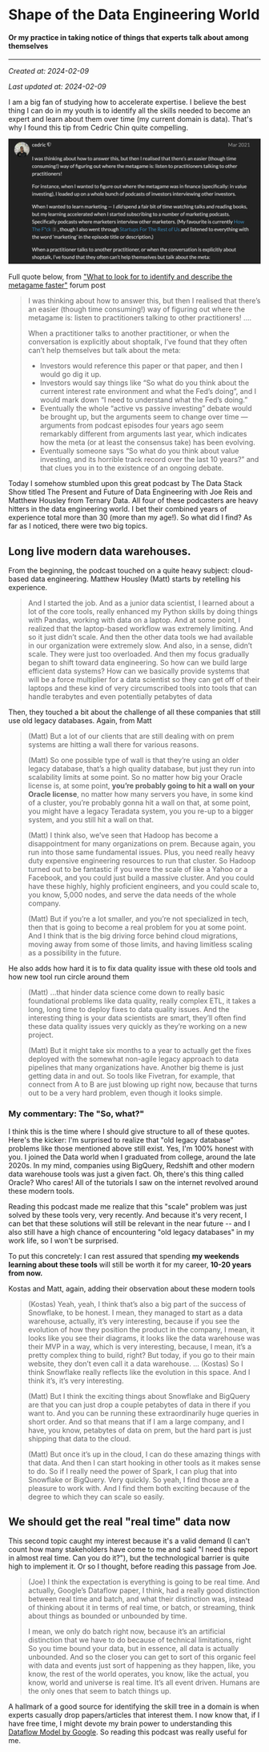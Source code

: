 # Shape of the Data Engineering World
#### Or my practice in taking notice of things that experts talk about among themselves
***

_Created at: 2024-02-09_

_Last updated at: 2024-02-09_

I am a big fan of studying how to accelerate expertise. I believe the best thing I can do in my youth is to identify all the skills needed to become an expert and learn about them over time (my current domain is data). That's why I found this tip from Cedric Chin quite compelling.

![Screenshot from Commoncog's forum](/images/essays_0002/screenshot_cedric_001.png)

Full quote below, from ["What to look for to identify and describe the metagame faster"](https://forum.commoncog.com/t/what-to-look-for-to-identify-and-describe-the-metagame-faster/359/2) forum post
> I was thinking about how to answer this, but then I realised that there’s an easier (though time consuming!) way of figuring out where the metagame is: listen to practitioners talking to other practitioners!
> ....
>
> When a practitioner talks to another practitioner, or when the conversation is explicitly about shoptalk, I’ve found that they often can’t help themselves but talk about the meta:
> -  Investors would reference this paper or that paper, and then I would go dig it up.
> -  Investors would say things like “So what do you think about the current interest rate environment and what the Fed’s doing”, and I would mark down “I need to understand what the Fed’s doing.”
> -  Eventually the whole “active vs passive investing” debate would be brought up, but the arguments seem to change over time — arguments from podcast episodes four years ago seem remarkably different from arguments last year, which indicates how the meta (or at least the consensus take) has been evolving.
> -  Eventually someone says “So what do you think about value investing, and its horrible track record over the last 10 years?” and that clues you in to the existence of an ongoing debate.

Today I somehow stumbled upon this great podcast by The Data Stack Show titled The Present and Future of Data Engineering with Joe Reis and Matthew Housley from Ternary Data. All four of these podcasters are heavy hitters in the data engineering world. I bet their combined years of experience total more than 30 (more than my age!).
So what did I find? As far as I noticed, there were two big topics.

## Long live modern data warehouses.
From the beginning, the podcast touched on a quite heavy subject: cloud-based data engineering. Matthew Housley (Matt) starts by retelling his experience.

> And I started the job. And as a junior data scientist, I learned about a lot of the core tools, really enhanced my Python skills by doing things with Pandas, working with data on a laptop. And at some point, I realized that the laptop-based workflow was extremely limiting. And so it just didn’t scale.
> And then the other data tools we had available in our organization were extremely slow. And also, in a sense, didn’t scale. They were just too overloaded. And then my focus gradually began to shift toward data engineering. So how can we build large efficient data systems? How can we basically provide systems that will be a force multiplier for a data scientist so they can get off of their laptops and these kind of very circumscribed tools into tools that can handle terabytes and even potentially petabytes of data

Then, they touched a bit about the challenge of all these companies that still use old legacy databases. Again, from Matt
> (Matt) But a lot of our clients that are still dealing with on prem systems are hitting a wall there for various reasons.
> 
> (Matt) So one possible type of wall is that they’re using an older legacy database, that’s a high quality database, but just they run into scalability limits at some point. So no matter how big your Oracle license is, at some point, **you’re probably going to hit a wall on your Oracle license**, no matter how many servers you have, in some kind of a cluster, you’re probably gonna hit a wall on that, at some point, you might have a legacy Teradata system, you you re-up to a bigger system, and you still hit a wall on that.
> 
> (Matt) I think also, we’ve seen that Hadoop has become a disappointment for many organizations on prem. Because again, you run into those same fundamental issues. Plus, you need really heavy duty expensive engineering resources to run that cluster. So Hadoop turned out to be fantastic if you were the scale of like a Yahoo or a Facebook, and you could just build a massive cluster. And you could have these highly, highly proficient engineers, and you could scale to, you know, 5,000 nodes, and serve the data needs of the whole company.
>
> (Matt) But if you’re a lot smaller, and you’re not specialized in tech, then that is going to become a real problem for you at some point. And I think that is the big driving force behind cloud migrations, moving away from some of those limits, and having limitless scaling as a possibility in the future.

He also adds how hard it is to fix data quality issue with these old tools and how new tool run circle around them
> (Matt) ...that hinder data science come down to really basic foundational problems like data quality, really complex ETL, it takes a long, long time to deploy fixes to data quality issues. And the interesting thing is your data scientists are smart, they’ll often find these data quality issues very quickly as they’re working on a new project.
>
> (Matt) But it might take six months to a year to actually get the fixes deployed with the somewhat non-agile legacy approach to data pipelines that many organizations have. Another big theme is just getting data in and out. So tools like Fivetran, for example, that connect from A to B are just blowing up right now, because that turns out to be a very hard problem, even though it looks simple.

### My commentary: The "So, what?"
I think this is the time where I should give structure to all of these quotes. Here's the kicker: I'm surprised to realize that "old legacy database" problems like those mentioned above still exist. Yes, I'm 100% honest with you. I joined the Data world when I graduated from college, around the late 2020s. In my mind, companies using BigQuery, Redshift and other modern data warehouse tools was just a given fact. Oh, there's this thing called Oracle? Who cares! All of the tutorials I saw on the internet revolved around these modern tools. 

Reading this podcast made me realize that this "scale" problem was just solved by these tools very, very recently. And because it's very recent, I can bet that these solutions will still be relevant in the near future -- and I also still have a high chance of encountering "old legacy databases" in my work life, so I won't be surprised.

To put this concretely: I can rest assured that spending **my weekends learning about these tools** will still be worth it for my career, **10-20 years from now.**

Kostas and Matt, again, adding their observation about these modern tools
> (Kostas) Yeah, yeah, I think that’s also a big part of the success of Snowflake, to be honest. I mean, they managed to start as a data warehouse, actually, it’s very interesting, because if you see the evolution of how they position the product in the company, I mean, it looks like you see their diagrams, it looks like the data warehouse was their MVP in a way, which is very interesting, because, I mean, it’s a pretty complex thing to build, right? But today, if you go to their main website, they don’t even call it a data warehouse.
> ...
> (Kostas) So I think Snowflake really reflects like the evolution in this space. And I think it’s, it’s very interesting.
>
> (Matt) But I think the exciting things about Snowflake and BigQuery are that you can just drop a couple petabytes of data in there if you want to. And you can be running these extraordinarily huge queries in short order. And so that means that if I am a large company, and I have, you know, petabytes of data on prem, but the hard part is just shipping that data to the cloud.
>
> (Matt) But once it’s up in the cloud, I can do these amazing things with that data. And then I can start hooking in other tools as it makes sense to do. So if I really need the power of Spark, I can plug that into Snowflake or BigQuery. Very quickly. So yeah, I find those are a pleasure to work with. And I find them both exciting because of the degree to which they can scale so easily.

## We should get the real "real time" data now
This second topic caught my interest because it's a valid demand (I can't count how many stakeholders have come to me and said "I need this report in almost real time. Can you do it?"), but the technological barrier is quite high to implement it. Or so I thought, before reading this passage from Joe.

> (Joe) I think the expectation is everything is going to be real time. And actually, Google’s Dataflow paper, I think, had a really good distinction between real time and batch, and what their distinction was, instead of thinking about it in terms of real time, or batch, or streaming, think about things as bounded or unbounded by time.
>
> I mean, we only do batch right now, because it’s an artificial distinction that we have to do because of technical limitations, right So you time bound your data, but in essence, all data is actually unbounded. And so the closer you can get to sort of this organic feel with data and events just sort of happening as they happen, like, you know, the rest of the world operates, you know, like the actual, you know, world and universe is real time. It’s all event driven. Humans are the only ones that seem to batch things up.

A hallmark of a good source for identifying the skill tree in a domain is when experts casually drop papers/articles that interest them. I now know that, if I have free time, I might devote my brain power to understanding this [Dataflow Model by Google](https://static.googleusercontent.com/media/research.google.com/en//pubs/archive/43864.pdf). 
So reading this podcast was really useful for me.


